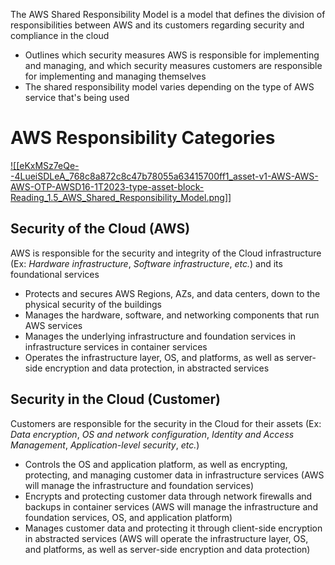 The AWS Shared Responsibility Model is a model that defines the division of responsibilities between AWS and its customers regarding security and compliance in the cloud

* Outlines which security measures AWS is responsible for implementing and managing, and which security measures customers are responsible for implementing and managing themselves
* The shared responsibility model varies depending on the type of AWS service that's being used

# AWS Responsibility Categories

[![[eKxMSz7eQe--4LueiSDLeA_768c8a872c8c47b78055a63415700ff1_asset-v1-AWS-AWS-AWS-OTP-AWSD16-1T2023-type-asset-block-Reading_1.5_AWS_Shared_Responsibility_Model.png]]](https://github.com/JonmarCorpuz/SecondBrain/blob/main/Assets/eKxMSz7eQe--4LueiSDLeA_768c8a872c8c47b78055a63415700ff1_asset-v1-AWS-AWS-AWS-OTP-AWSD16-1T2023-type-asset-block-Reading_1.5_AWS_Shared_Responsibility_Model.png)

## Security of the Cloud (AWS)

AWS is responsible for the security and integrity of the Cloud infrastructure (Ex: *Hardware infrastructure*, *Software infrastructure*, *etc.*) and its foundational services

* Protects and secures AWS Regions, AZs, and data centers, down to the physical security of the buildings
* Manages the hardware, software, and networking components that run AWS services 
* Manages the underlying infrastructure and foundation services in infrastructure services in container services
* Operates the infrastructure layer, OS, and platforms, as well as server-side encryption and data protection, in abstracted services

## Security in the Cloud (Customer)

Customers are responsible for the security in the Cloud for their assets (Ex: *Data encryption*, *OS and network configuration*, *Identity and Access Management*, *Application-level security*, *etc.*)

* Controls the OS and application platform, as well as encrypting, protecting, and managing customer data in infrastructure services (AWS will manage the infrastructure and foundation services)
* Encrypts and protecting customer data through network firewalls and backups in container services (AWS will manage the infrastructure and foundation services, OS, and application platform)
* Manages customer data and protecting it through client-side encryption in abstracted services (AWS will operate the infrastructure layer, OS, and platforms, as well as server-side encryption and data protection)
